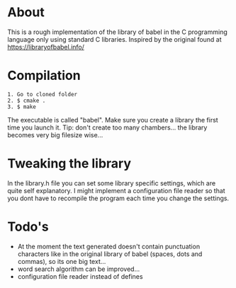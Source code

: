 # About

This is a rough implementation of the library of babel in the C programming language only using standard C libraries.
Inspired by the original found at https://libraryofbabel.info/

# Compilation

	1. Go to cloned folder
	2. $ cmake .
	3. $ make
	
The executable is called "babel". Make sure you create a library the first time you launch it.
Tip: don't create too many chambers... the library becomes very big filesize wise...

# Tweaking the library

In the library.h file you can set some library specific settings, which are quite self explanatory.
I might implement a configuration file reader so that you dont have to recompile the program each time you change the settings.

# Todo's 

- At the moment the text generated doesn't contain punctuation characters like in the original library of babel (spaces, dots and commas), so its one big text...
- word search algorithm can be improved...
- configuration file reader instead of defines
